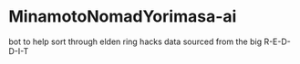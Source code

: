 # MinamotoNomadYorimasa-ai
bot to help sort through elden ring hacks data sourced from the big R-E-D-D-I-T 
